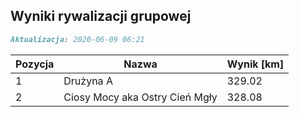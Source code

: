 ## Wyniki rywalizacji grupowej

```markdown
Aktualizacja: 2020-06-09 06:21
```

Pozycja | Nazwa | Wynik [km] |
------------ | -------------  | -------------
 1 |Drużyna A | 329.02 
 2 |Ciosy Mocy aka Ostry Cień Mgły | 328.08